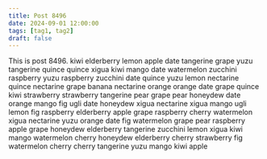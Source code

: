 ```yaml
---
title: Post 8496
date: 2024-09-01 12:00:00
tags: [tag1, tag2]
draft: false
---
```

This is post 8496.
kiwi
elderberry
lemon
apple
date
tangerine
grape
yuzu
tangerine
quince
quince
xigua
kiwi
mango
date
watermelon
zucchini
raspberry
yuzu
raspberry
zucchini
date
quince
yuzu
lemon
nectarine
quince
nectarine
grape
banana
nectarine
orange
orange
date
grape
quince
kiwi
strawberry
strawberry
tangerine
pear
grape
pear
honeydew
date
orange
mango
fig
ugli
date
honeydew
xigua
nectarine
xigua
mango
ugli
lemon
fig
raspberry
elderberry
apple
grape
raspberry
cherry
watermelon
xigua
nectarine
yuzu
orange
date
fig
watermelon
grape
pear
raspberry
apple
grape
honeydew
elderberry
tangerine
zucchini
lemon
xigua
kiwi
mango
watermelon
cherry
honeydew
elderberry
cherry
strawberry
fig
watermelon
cherry
cherry
tangerine
yuzu
mango
kiwi
apple
